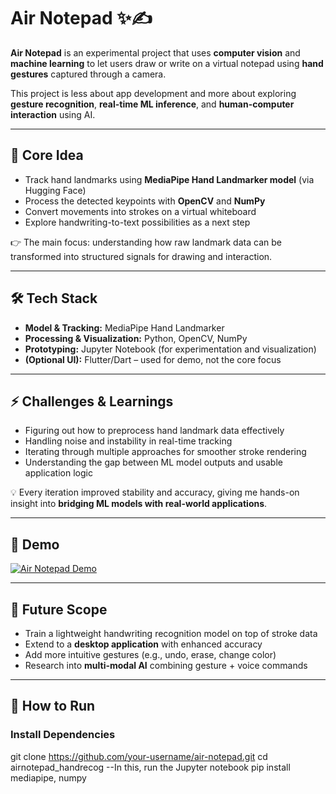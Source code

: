 # Air Notepad ✨✍️  

**Air Notepad** is an experimental project that uses **computer vision** and **machine learning** to let users draw or write on a virtual notepad using **hand gestures** captured through a camera.  

This project is less about app development and more about exploring **gesture recognition**, **real-time ML inference**, and **human-computer interaction** using AI.  

---

## 🧠 Core Idea  

- Track hand landmarks using **MediaPipe Hand Landmarker model** (via Hugging Face)  
- Process the detected keypoints with **OpenCV** and **NumPy**  
- Convert movements into strokes on a virtual whiteboard  
- Explore handwriting-to-text possibilities as a next step  

👉 The main focus: understanding how raw landmark data can be transformed into structured signals for drawing and interaction.  

---

## 🛠️ Tech Stack  

- **Model & Tracking:** MediaPipe Hand Landmarker  
- **Processing & Visualization:** Python, OpenCV, NumPy  
- **Prototyping:** Jupyter Notebook (for experimentation and visualization)  
- **(Optional UI):** Flutter/Dart – used for demo, not the core focus  

---

## ⚡ Challenges & Learnings  

- Figuring out how to preprocess hand landmark data effectively  
- Handling noise and instability in real-time tracking  
- Iterating through multiple approaches for smoother stroke rendering  
- Understanding the gap between ML model outputs and usable application logic  

💡 Every iteration improved stability and accuracy, giving me hands-on insight into **bridging ML models with real-world applications**.  

---


## 🎥 Demo

[![Air Notepad Demo](https://img.youtube.com/vi/gqodEz9KfkU/0.jpg)](https://youtu.be/gqodEz9KfkU)

---

## 🔮 Future Scope  

- Train a lightweight handwriting recognition model on top of stroke data  
- Extend to a **desktop application** with enhanced accuracy  
- Add more intuitive gestures (e.g., undo, erase, change color)  
- Research into **multi-modal AI** combining gesture + voice commands  

---

## 📌 How to Run  

### Install Dependencies  
git clone https://github.com/your-username/air-notepad.git
cd airnotepad_handrecog
--In this, run the Jupyter notebook
pip install mediapipe, numpy



